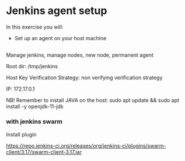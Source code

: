 # Jenkins agent setup

In this exercise you will:

* Set up an agent on your host machine

## 

Manage jenkins, manage nodes, new node, permanent agent

Root dir: /tmp/jenkins

Host Key Verification Strategy: non verifying verification strategy

IP: 172.17.0.1

NB! Remember to install JAVA on the host: sudo apt update && sudo apt install -y openjdk-11-jdk



### with jenkins swarm

Install plugin


https://repo.jenkins-ci.org/releases/org/jenkins-ci/plugins/swarm-client/3.17/swarm-client-3.17.jar